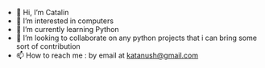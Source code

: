 - 👋 Hi, I’m Catalin
- 👀 I’m interested in computers 
- 🌱 I’m currently learning Python
- 💞️ I’m looking to collaborate on any python projects that i can bring some sort of contribution
- 📫 How to reach me : by email at katanush@gmail.com

<!---
katanush/katanush is a ✨ special ✨ repository because its `README.md` (this file) appears on your GitHub profile.
You can click the Preview link to take a look at your changes.
--->
